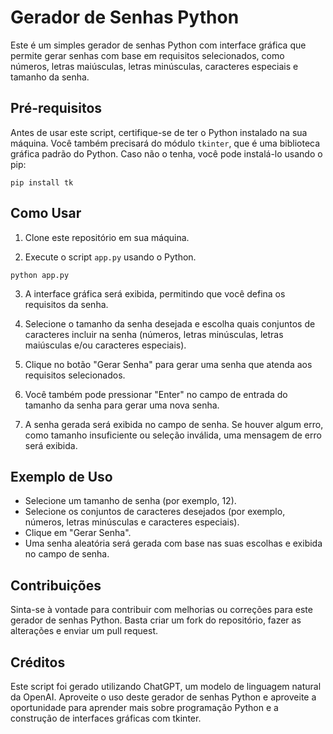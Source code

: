 # Gerador de Senhas Python

Este é um simples gerador de senhas Python com interface gráfica que permite gerar senhas com base em requisitos selecionados, como números, letras maiúsculas, letras minúsculas, caracteres especiais e tamanho da senha.

## Pré-requisitos

Antes de usar este script, certifique-se de ter o Python instalado na sua máquina. Você também precisará do módulo `tkinter`, que é uma biblioteca gráfica padrão do Python. Caso não o tenha, você pode instalá-lo usando o pip:

`pip install tk`

## Como Usar

1. Clone este repositório em sua máquina.

2. Execute o script `app.py` usando o Python.

`python app.py`


3. A interface gráfica será exibida, permitindo que você defina os requisitos da senha.

4. Selecione o tamanho da senha desejada e escolha quais conjuntos de caracteres incluir na senha (números, letras minúsculas, letras maiúsculas e/ou caracteres especiais).

5. Clique no botão "Gerar Senha" para gerar uma senha que atenda aos requisitos selecionados.

6. Você também pode pressionar "Enter" no campo de entrada do tamanho da senha para gerar uma nova senha.

7. A senha gerada será exibida no campo de senha. Se houver algum erro, como tamanho insuficiente ou seleção inválida, uma mensagem de erro será exibida.

## Exemplo de Uso

- Selecione um tamanho de senha (por exemplo, 12).
- Selecione os conjuntos de caracteres desejados (por exemplo, números, letras minúsculas e caracteres especiais).
- Clique em "Gerar Senha".
- Uma senha aleatória será gerada com base nas suas escolhas e exibida no campo de senha.

## Contribuições

Sinta-se à vontade para contribuir com melhorias ou correções para este gerador de senhas Python. Basta criar um fork do repositório, fazer as alterações e enviar um pull request.

## Créditos

Este script foi gerado utilizando ChatGPT, um modelo de linguagem natural da OpenAI.
Aproveite o uso deste gerador de senhas Python e aproveite a oportunidade para aprender mais sobre programação Python e a construção de interfaces gráficas com tkinter.
